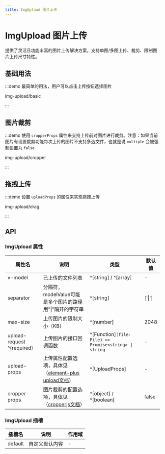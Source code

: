 ```yaml
---
title: ImgUpload 图片上传
---
```


# ImgUpload 图片上传

提供了灵活且功能丰富的图片上传解决方案，支持单图/多图上传、裁剪、限制图片上传尺寸特性。

## 基础用法

:::demo 最简单的用法，用户可以点击上传按钮选择图片

img-upload/basic

:::

## 图片裁剪

:::demo 使用 `cropperProps` 属性来支持上传前对图片进行裁剪。注意：如果当前图片有设置裁剪功能每次上传的图片不支持多选文件，也就是说 `multiple` 会被强制设置为 `false `

img-upload/cropper

:::

## 拖拽上传

:::demo 设置 `uploadProps` 的属性来实现拖拽上传

img-upload/drag

:::

## API

### ImgUpload 属性

| 属性名                     | 说明                                                                                                                              | 类型                                                   | 默认值 |
| -------------------------- | --------------------------------------------------------------------------------------------------------------------------------- | ------------------------------------------------------ | ------ |
| v-model                    | 已上传的文件列表                                                                                                                  | ^[string] / ^[array]                                   | -      |
| separator                  | 分隔符，modelValue可能是多个图片的路径用"\|"隔开的字符串                                                                          | ^[string]                                              | ['\|'] |
| max-size                   | 上传图片的限制大小（KB）                                                                                                          | ^[number]                                              | 2048   |
| upload-request ^(required) | 上传图片的接口回调函数                                                                                                            | ^[Function]`(file: File) => Promise<string> \| string` | -      |
| upload-props               | 上传属性配置选项，具体见（[element-plus upload文档](https://cn.element-plus.org/zh-CN/component/upload.html#%E5%B1%9E%E6%80%A7)） | ^[UploadProps]                                         | -      |
| cropper-props              | 图片裁剪的配置选项，具体见（[cropperjs文档](https://github.com/fengyuanchen/cropperjs)）                                          | ^[object] / ^[boolean]                                 | false  |

### ImgUpload 插槽

| 插槽名  | 说明           | 作用域 |
| ------- | -------------- | ------ |
| default | 自定义默认内容 | -      |
